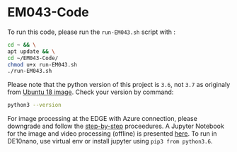 # EM043-Code
To run this code, please run the `run-EM043.sh` script with :

```bash
cd ~ && \
apt update && \
cd ~/EM043-Code/
chmod u+x run-EM043.sh
./run-EM043.sh
```

Please note that the python version of this project is `3.6`, not `3.7` as originaly from [Ubuntu 18 image](http://download.terasic.com/downloads/cd-rom/de10-nano/AzureImage/DE10-Nano-Cloud-Native_18.04.zip). Check your version by command:
```bash
python3 --version
```
For image processing at the EDGE with Azure connection, please downgrade and follow the [step-by-step](https://github.com/joseiltonfilho/EM043-Code/blob/main/step-by-step.md) proceedures. A Jupyter Notebook for the image and video processing (offline) is presented [here](https://github.com/joseiltonfilho/EM043-Code/blob/main/HPS_INTEL_De10nano.ipynb). To run in DE10nano, use virtual env or install jupyter using `pip3 from python3.6`.
